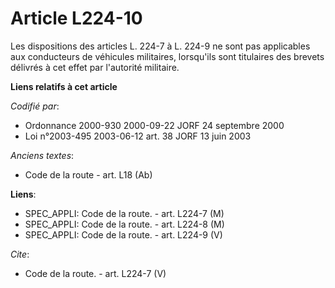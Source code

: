 # Article L224-10

Les dispositions des articles L. 224-7 à L. 224-9 ne sont pas applicables aux conducteurs de véhicules militaires, lorsqu'ils
sont titulaires des brevets délivrés à cet effet par l'autorité militaire.

**Liens relatifs à cet article**

_Codifié par_:

  - Ordonnance 2000-930 2000-09-22 JORF 24 septembre 2000
  - Loi n°2003-495 2003-06-12 art. 38 JORF 13 juin 2003

_Anciens textes_:

  - Code de la route - art. L18 (Ab)

**Liens**:

  - SPEC_APPLI: Code de la route. - art. L224-7 (M)
  - SPEC_APPLI: Code de la route. - art. L224-8 (M)
  - SPEC_APPLI: Code de la route. - art. L224-9 (V)

_Cite_:

  - Code de la route. - art. L224-7 (V)
